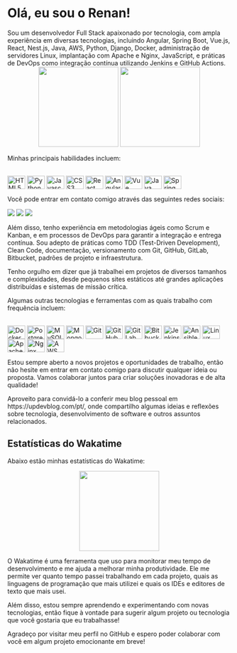 <h1>Olá, eu sou o Renan!</h1>
Sou um desenvolvedor Full Stack apaixonado por tecnologia, com ampla experiência em diversas tecnologias, incluindo Angular, Spring Boot, Vue.js, React, Nest.js, Java, AWS, Python, Django, Docker, administração de servidores Linux, implantação com Apache e Nginx, JavaScript, e práticas de DevOps como integração contínua utilizando Jenkins e GitHub Actions.
<div align="center">
  <img height="180em" src="https://github-readme-stats.vercel.app/api?username=renan-lagee&show_icons=true&theme=dark&include_all_commits=false&count_private=true"/>
  <img height="180em" src="https://github-readme-stats.vercel.app/api/top-langs/?username=renan-lagee&layout=compact&langs_count=7&theme=dark"/>
</div>
<p>Minhas principais habilidades incluem:</p>
<div style="display: inline_block"><br>
  <img align="center" alt="HTML5" height="30" width="40" src="https://cdn.jsdelivr.net/gh/devicons/devicon/icons/html5/html5-original.svg">
  <img align="center" alt="Python" height="30" width="40" src="https://cdn.jsdelivr.net/gh/devicons/devicon/icons/python/python-original.svg">
  <img align="center" alt="Javascript" height="30" width="40" src="https://cdn.jsdelivr.net/gh/devicons/devicon/icons/javascript/javascript-plain.svg">
  <img align="center" alt="CSS3" height="30" width="40" src="https://cdn.jsdelivr.net/gh/devicons/devicon/icons/css3/css3-original-wordmark.svg">
  <img align="center" alt="React" height="30" width="40" src="https://cdn.jsdelivr.net/gh/devicons/devicon/icons/react/react-original-wordmark.svg" />
  <img align="center" alt="Angular" height="30" width="40" src="https://cdn.jsdelivr.net/gh/devicons/devicon/icons/angularjs/angularjs-original.svg" />
  <img align="center" alt="Vue" height="30" width="40" src="https://cdn.jsdelivr.net/gh/devicons/devicon/icons/vuejs/vuejs-original.svg" />
  <img align="center" alt="Java" height="30" width="40" src="https://cdn.jsdelivr.net/gh/devicons/devicon/icons/java/java-original-wordmark.svg" />
  <img align="center" alt="Spring" height="30" width="40" src="https://cdn.jsdelivr.net/gh/devicons/devicon/icons/spring/spring-original.svg" />
</div>
<p>Você pode entrar em contato comigo através das seguintes redes sociais:</p>
<div>
  <a align="center" href="https://www.instagram.com/renan.lagee/" target="_blank"><img src="https://img.shields.io/badge/-Instagram-%23E4405F?style=for-the-badge&logo=instagram&logoColor=white" target="_blank"></a>
  <a align="center" href = "mailto:renan.lagee@gmail.com"><img src="https://img.shields.io/badge/-Email-%23333?style=for-the-badge&logo=gmail&logoColor=white" target="_blank"></a>
  <a align="center" href="https://www.linkedin.com/in/renan-ribeiro-b1368872/" target="_blank"><img src="https://img.shields.io/badge/-LinkedIn-%230077B5?style=for-the-badge&logo=linkedin&logoColor=white" target="_blank"></a>

</div>
<p>Além disso, tenho experiência em metodologias ágeis como Scrum e Kanban, e em processos de DevOps para garantir a integração e entrega contínua. Sou adepto de práticas como TDD (Test-Driven Development), Clean Code, documentação, versionamento com Git, GitHub, GitLab, Bitbucket, padrões de projeto e infraestrutura.</p>
<p>Tenho orgulho em dizer que já trabalhei em projetos de diversos tamanhos e complexidades, desde pequenos sites estáticos até grandes aplicações distribuídas e sistemas de missão crítica. </p>

<p>Algumas outras tecnologias e ferramentas com as quais trabalho com frequência incluem:</p>

<div style="display: inline_block"><br>
  <img align="center" alt="Docker" height="30" width="40" src="https://cdn.jsdelivr.net/gh/devicons/devicon/icons/docker/docker-original.svg" />
  <img align="center" alt="PostgreSQL" height="30" width="40" src="https://cdn.jsdelivr.net/gh/devicons/devicon/icons/postgresql/postgresql-original.svg" />
  <img align="center" alt="MySQL" height="30" width="40" src="https://cdn.jsdelivr.net/gh/devicons/devicon/icons/mysql/mysql-original.svg" />
  <img align="center" alt="MongoDB" height="30" width="40" src="https://cdn.jsdelivr.net/gh/devicons/devicon/icons/mongodb/mongodb-original.svg" />
  <img align="center" alt="Git" height="30" width="40" src="https://cdn.jsdelivr.net/gh/devicons/devicon/icons/git/git-original.svg" />
  <img align="center" alt="GitHub" height="30" width="40" src="https://cdn.jsdelivr.net/gh/devicons/devicon/icons/github/github-original.svg" />
  <img align="center" alt="GitLab" height="30" width="40" src="https://cdn.jsdelivr.net/gh/devicons/devicon/icons/gitlab/gitlab-original.svg" />
  <img align="center" alt="Bitbucket" height="30" width="40" src="https://cdn.jsdelivr.net/gh/devicons/devicon/icons/bitbucket/bitbucket-original.svg" />
  <img align="center" alt="Jenkins" height="30" width="40" src="https://cdn.jsdelivr.net/gh/devicons/devicon/icons/jenkins/jenkins-original.svg" />
  <img align="center" alt="Ansible" height="30" width="40" src="https://cdn.jsdelivr.net/gh/devicons/devicon/icons/ansible/ansible-original.svg" />
  <img align="center" alt="Linux" height="30" width="40" src="https://cdn.jsdelivr.net/gh/devicons/devicon/icons/linux/linux-original.svg" />
  <img align="center" alt="Apache" height="30" width="40" src="https://cdn.jsdelivr.net/gh/devicons/devicon/icons/apache/apache-original.svg" />
  <img align="center" alt="Nginx" height="30" width="40" src="https://cdn.jsdelivr.net/gh/devicons/devicon/icons/nginx/nginx-original.svg" />
  <img align="center" alt="AWS" height="30" width="40" src="https://cdn.jsdelivr.net/gh/devicons/devicon/icons/amazonwebservices/amazonwebservices-original.svg" />
<p>Estou sempre aberto a novos projetos e oportunidades de trabalho, então não hesite em entrar em contato comigo para discutir qualquer ideia ou proposta. Vamos colaborar juntos para criar soluções inovadoras e de alta qualidade!</p>
<p>Aproveito para convidá-lo a conferir meu blog pessoal em https://updevblog.com/pt/, onde compartilho algumas ideias e reflexões sobre tecnologia, desenvolvimento de software e outros assuntos relacionados.</p>
<h2>Estatísticas do Wakatime</h2>
<p>Abaixo estão minhas estatísticas do Wakatime:</p>

<div align="center">
  <img height="180em" src="https://github-readme-stats.vercel.app/api/wakatime?username=Renan&layout=compact&theme=dark"/>
</div>
<p>O Wakatime é uma ferramenta que uso para monitorar meu tempo de desenvolvimento e me ajuda a melhorar minha produtividade. Ele me permite ver quanto tempo passei trabalhando em cada projeto, quais as linguagens de programação que mais utilizei e quais os IDEs e editores de texto que mais usei.</p>
<p>Além disso, estou sempre aprendendo e experimentando com novas tecnologias, então fique à vontade para sugerir algum projeto ou tecnologia que você gostaria que eu trabalhasse!</p>
<p>Agradeço por visitar meu perfil no GitHub e espero poder colaborar com você em algum projeto emocionante em breve!</p>

